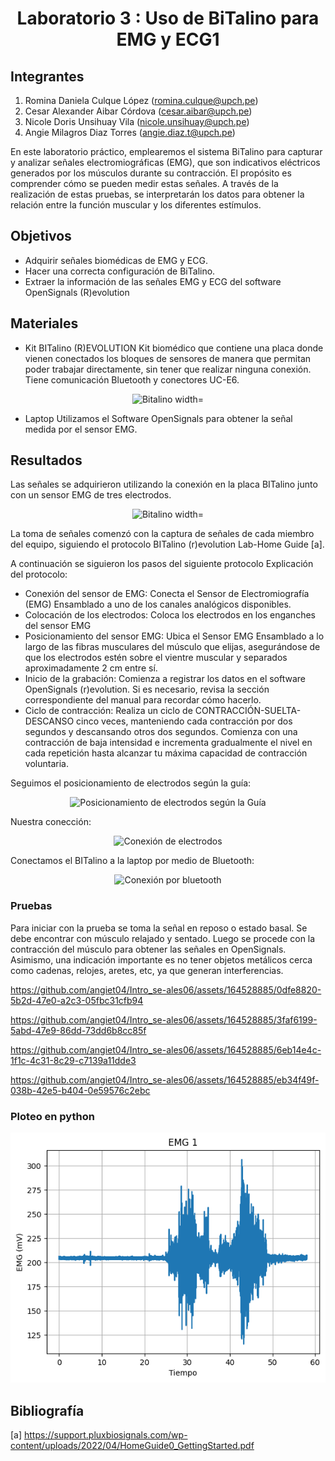<div align="center">
<h1>Laboratorio 3 : Uso de BiTalino para EMG y ECG1</h1>
</div>

## Integrantes
1. Romina Daniela Culque López (romina.culque@upch.pe)
2. Cesar Alexander Aibar Córdova (cesar.aibar@upch.pe)
3. Nicole Doris Unsihuay Vila (nicole.unsihuay@upch.pe)
4. Angie Milagros Diaz Torres (angie.diaz.t@upch.pe)

En este laboratorio práctico, emplearemos el sistema BiTalino para capturar y analizar señales electromiográficas (EMG), que son indicativos eléctricos generados por los músculos durante su contracción. El propósito es comprender cómo se pueden medir estas señales. A través de la realización de estas pruebas, se interpretarán los datos para obtener la relación entre la función muscular y los diferentes estímulos. 

## Objetivos
 - Adquirir señales biomédicas de EMG y ECG.
 - Hacer una correcta configuración de BiTalino.
 - Extraer la información de las señales EMG y ECG del software OpenSignals (R)evolution

## Materiales
  - Kit BITalino (R)EVOLUTION
    Kit biomédico que contiene una placa donde vienen conectados los bloques de sensores de manera que permitan poder trabajar   directamente, sin tener que realizar ninguna conexión. Tiene comunicación Bluetooth y conectores UC-E6.
<p align="center">
  <img src="https://github.com/angiet04/Intro_se-ales06/blob/main/Im%C3%A1genes/bitalino.jpg" alt="Bitalino width="300" height="200"">
</p>

  - Laptop
    Utilizamos el Software OpenSignals para obtener la señal medida por el sensor EMG.
    
## Resultados
Las señales se adquirieron utilizando la conexión en la placa BITalino junto con un sensor EMG de tres electrodos.
<p align="center">
  <img src="https://github.com/angiet04/Intro_se-ales06/blob/648e8eb0ea78ae11fa8690847565b76faea9742d/Im%C3%A1genes/Laboratorio_3/BITalino.jpeg" alt="Bitalino width="200" height="400"">
</p>
La toma de señales comenzó con la captura de señales de cada miembro del equipo, siguiendo el protocolo BITalino (r)evolution Lab-Home Guide [a].  

A continuación se siguieron los pasos del siguiente protocolo
Explicación del protocolo:
- Conexión del sensor de EMG: Conecta el Sensor de Electromiografía (EMG) Ensamblado a uno de los canales analógicos disponibles. 
- Colocación de los electrodos: Coloca los electrodos en los enganches del sensor EMG 
- Posicionamiento del sensor EMG: Ubica el Sensor EMG Ensamblado a lo largo de las fibras musculares del músculo que elijas, asegurándose de que los electrodos estén sobre el vientre muscular y separados aproximadamente 2 cm entre sí.
- Inicio de la grabación: Comienza a registrar los datos en el software OpenSignals (r)evolution. Si es necesario, revisa la sección correspondiente del manual para recordar cómo hacerlo.
- Ciclo de contracción: Realiza un ciclo de CONTRACCIÓN-SUELTA-DESCANSO cinco veces, manteniendo cada contracción por dos segundos y descansando otros dos segundos. Comienza con una contracción de baja intensidad e incrementa gradualmente el nivel en cada repetición hasta alcanzar tu máxima capacidad de contracción voluntaria.

Seguimos el posicionamiento de electrodos según la guía:
<p align="center">
  <img src="https://github.com/angiet04/Intro_se-ales06/blob/648e8eb0ea78ae11fa8690847565b76faea9742d/Im%C3%A1genes/Laboratorio_3/posic_electrodos.png" alt="Posicionamiento de electrodos según la Guía">
</p>
Nuestra conección:
<p align="center">
  <img src="https://github.com/angiet04/Intro_se-ales06/blob/648e8eb0ea78ae11fa8690847565b76faea9742d/Im%C3%A1genes/Laboratorio_3/electrodos.jpg" alt="Conexión de electrodos">
</p>

Conectamos el BITalino a la laptop por medio de Bluetooth:
<p align="center">
  <img src="https://github.com/angiet04/Intro_se-ales06/blob/648e8eb0ea78ae11fa8690847565b76faea9742d/Im%C3%A1genes/Laboratorio_3/coneccion_bluetooth.jpg" alt="Conexión por bluetooth">
</p>

### Pruebas
Para iniciar con la prueba se toma la señal en reposo o estado basal. Se debe encontrar con músculo relajado y sentado. Luego se procede con la contracción del músculo para obtener las señales en OpenSignals. Asimismo, una indicación importante es no tener objetos metálicos cerca como cadenas, relojes, aretes, etc, ya que generan interferencias.


https://github.com/angiet04/Intro_se-ales06/assets/164528885/0dfe8820-5b2d-47e0-a2c3-05fbc31cfb94



https://github.com/angiet04/Intro_se-ales06/assets/164528885/3faf6199-5abd-47e9-86dd-73dd6b8cc85f

https://github.com/angiet04/Intro_se-ales06/assets/164528885/6eb14e4c-1f1c-4c31-8c29-c7139a11dde3

https://github.com/angiet04/Intro_se-ales06/assets/164528885/eb34f49f-038b-42e5-b404-0e59576c2ebc



### Ploteo en python
<p align="center">
  <img src="https://github.com/angiet04/Intro_se-ales06/blob/648e8eb0ea78ae11fa8690847565b76faea9742d/Im%C3%A1genes/EMG1.png" alt="EMG1">
</p>

## Bibliografía
[a] https://support.pluxbiosignals.com/wp-content/uploads/2022/04/HomeGuide0_GettingStarted.pdf 
